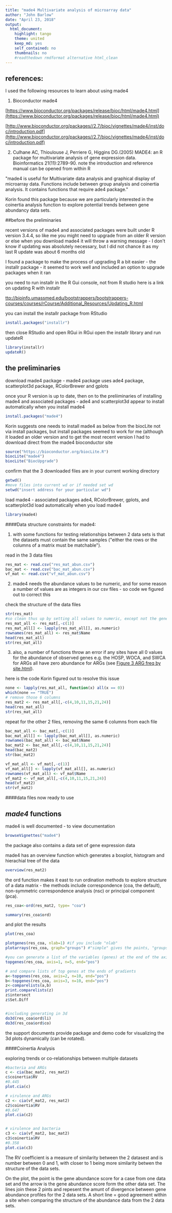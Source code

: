 ```yaml
---
title: "made4 Multivariate analysis of microarray data"
author: "John Barlow"
date: "April 23, 2018"
output: 
  html_document:
    highlight: tango
    theme: united
    keep_md: yes
    self_contained: no
    thumbnails: no
    #readthedown rmdformat alternative html_clean
---
```

## references: 

I used the following resources to learn about using made4

1. Bioconductor made4 

[https://www.bioconductor.org/packages/release/bioc/html/made4.html](https://www.bioconductor.org/packages/release/bioc/html/made4.html)

[http://www.bioconductor.org/packages//2.7/bioc/vignettes/made4/inst/doc/introduction.pdf](http://www.bioconductor.org/packages//2.7/bioc/vignettes/made4/inst/doc/introduction.pdf)

2. Culhane AC, Thioulouse J, Perriere G, Higgins DG.(2005) MADE4: an R package for multivariate analysis of gene expression data. Bioinformatics 21(11):2789-90.
note the introduction and reference manual can be opened from within R 

"made4 is useful for Multivariate data analysis and graphical display of microarray data. Functions include between group analysis and coinertia analysis. It contains functions that require ade4 package."

Korin found this package because we are particularly interested in the coinertia analysis function to explore potential trends between gene abundancy data sets.

##before the preliminaries

recent versions of made4 and associated packages were built under R version 3.4.4, so like me you might need to upgrade from an older R version or else when you download made4 it will throw a warning message - I don't know if updating was absolutely necessary, but I did not chance it as my last R update was about 6 months old

I found a package to make the process of upgrading R a bit easier - the installr package - it seemed to work well and included an option to upgrade packages when it ran

you need to run installr in the R Gui console, not from R studio
here is a link on updating R with installr

[ttp://bioinfo.umassmed.edu/bootstrappers/bootstrappers-courses/courses/rCourse/Additional_Resources/Updating_R.html](http://bioinfo.umassmed.edu/bootstrappers/bootstrappers-courses/courses/rCourse/Additional_Resources/Updating_R.html)

you can install the installr package from RStudio

```r
install.packages("installr")
```
then close RStudio and open RGui
in RGui open the installr library and run updateR

```r
library(installr)
updateR()
```

## the preliminaries

download made4 package - made4 package uses ade4 package, scatterplot3d package, RColorBrewer and gplots

once your R version is up to date, then on to the preliiminaries of installing made4 and associated packages - ade4 and scatterplot3d appear to install automatically when you install made4

```r
install.packages("made4")
```

Korin suggests one needs to install made4 as below from the biocLite not via install packages, but install packages seemed to work for me (although it loaded an older version and to get the most recent version I had to download direct from the made4 bioconductor site

```r
source("https://bioconductor.org/biocLite.R")
biocLite("made4")
biocLite("BiocUpgrade")
```
confirm that the 3 downloaded files are in your current working directory

```r
getwd()
#move files into current wd or if needed set wd
setwd("insert address for your particular wd")
```
load made4 -  associated packages ade4, RColorBrewer, gplots, and scatterplot3d load automatically when you load made4

```r
library(made4)
```

####Data structure constraints for made4:

1. with some functions for testing relationships between 2 data sets is that the datasets must contain the same samples ("either the rows or the columns of a matrix must be matchable"). 

read in the 3 data files

```r
res_mat <- read.csv("res_mat_abun.csv")
bac_mat <- read.csv("bac_mat_abun.csv")
vf_mat <- read.csv("vf_mat_abun.csv")
```

2. made4 needs the abundance values to be numeric, and for some reason a number of values are as integers in our csv files - so code we figured out to correct this

check the structure of the data files

```r
str(res_mat)
#so clean thus up by setting all values to numeric, except not the gene names
res_mat_all <- res_mat[,-c(1)]
res_mat_all[] <- lapply(res_mat_all[], as.numeric)
rownames(res_mat_all) <- res_mat$Name
head(res_mat_all)
str(res_mat_all)
```

3. also, a number of functions throw an error if any sites have all 0 values for the abundance of observed genes e.g. the HOSP, WOCA, and SWCA for ARGs all have zero abundance for ARGs (see [Figure 3 ARG freq by site.html](fig3_arg_freq_by_site.html)).

here is the code Korin figured out to resolve this issue

```r
none <- lapply(res_mat_all, function(x) all(x == 0))
which(none == "TRUE")
# remove those 6 columns
res_mat2 <- res_mat_all[,-c(4,10,11,15,21,24)]
head(res_mat_all)
str(res_mat_all)
```

repeat for the other 2 files, removing the same 6 columns from each file

```r
bac_mat_all <- bac_mat[,-c(1)]
bac_mat_all[] <- lapply(bac_mat_all[], as.numeric)
rownames(bac_mat_all) <- bac_mat$Name
bac_mat2 <- bac_mat_all[,-c(4,10,11,15,21,24)]
head(bac_mat2)
str(bac_mat2)

vf_mat_all <- vf_mat[,-c(1)]
vf_mat_all[] <- lapply(vf_mat_all[], as.numeric)
rownames(vf_mat_all) <- vf_mat$Name
vf_mat2 <- vf_mat_all[,-c(4,10,11,15,21,24)]
head(vf_mat2)
str(vf_mat2)
```

####data files now ready to use

## _made4_ functions


made4 is well documented - to view documentation

```r
browseVignettes("made4")
```
the package also contains a data set of gene expression data 

made4 has an overview function which generates a boxplot, histogram and hierachial tree of the data 

```r
overview(res_mat2)
```
the ord function makes it east to run ordination methods to explore structure of a data matrix - the methods include correspondence (coa, the default), non-symmetric correspondence analysis (nsc) or principal component (pca).

```r
res_coa<-ord(res_mat2, type= "coa")

summary(res_coa$ord)
```
and plot the results

```r
plot(res_coa)

plotgenes(res_coa, nlab=1) #if you include "nlab" 
plotarrays(res_coa, graph="groups") #"simple" gives the points, "groups" adds the labels

#you can generate a list of the variables (genes) at the end of the axis or gradient
topgenes(res_coa, axis=1, n=5, end="pos")

# and compare lists of top genes at the ends of gradients
a<-topgenes(res_coa, axis=2, n=10, end="pos")
b<-topgenes(res_coa, axis=3, n=10, end="pos")
z<-comparelists(a,b)
print.comparelists(z)
z$intersect
z$Set.Diff


#including generating in 3d
do3d(res_coa$ord$li)
do3d(res_coa$ord$co)
```
the support documents provide package and demo code for visualizing the 3d plots dynamically (can be rotated).

####Coinertia Analysis 

exploring trends or co-relationships between multiple datasets

```r
#bacteria and ARGs
c <- cia(bac_mat2, res_mat2)
c$coinertia$RV
#0.445
plot.cia(c)

# virulence and ARGs
c2 <- cia(vf_mat2, res_mat2)
c2$coinertia$RV
#0.647
plot.cia(c2)


# virulence and bacteria
c3 <- cia(vf_mat2, bac_mat2)
c3$coinertia$RV
#0.358
plot.cia(c3)
```
The RV coefficient is a measure of similarity between the 2 datasest and is number between 0 and 1, with closer to 1 being more similarity betwen the structure of the data sets.

On the plot, the point is the gene abundance score for a case from one data set and the arrow is the gene abundance score form the other data set. The lines join these 2 pints and repesent the amunt of divergence between gene abundance profiles for the 2 data sets. A short line = good agreement within a site when comparing the structure of the abundance data from the 2 data sets.
